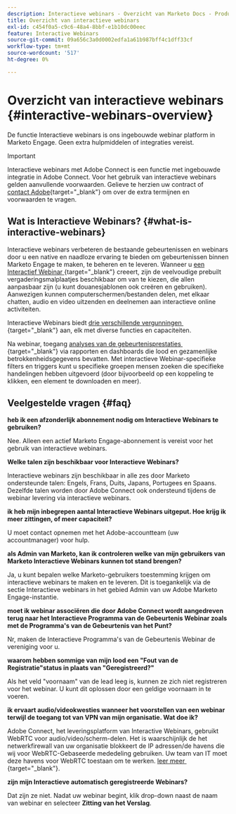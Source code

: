 ```yaml
---
description: Interactieve webinars - Overzicht van Marketo Docs - Productdocumentatie
title: Overzicht van interactieve webinars
exl-id: c454f0a5-c9c6-48a4-8bbf-e1b10dc00eec
feature: Interactive Webinars
source-git-commit: 09a656c3a0d0002edfa1a61b987bff4c1dff33cf
workflow-type: tm+mt
source-wordcount: '517'
ht-degree: 0%

---
```


# Overzicht van interactieve webinars {#interactive-webinars-overview}

De functie Interactieve webinars is ons ingebouwde webinar platform in Marketo Engage. Geen extra hulpmiddelen of integraties vereist.

>[!IMPORTANT]
>
>Interactieve webinars met Adobe Connect is een functie met ingebouwde integratie in Adobe Connect. Voor het gebruik van interactieve webinars gelden aanvullende voorwaarden. Gelieve te herzien uw contract of [&#x200B; contact Adobe &#x200B;](https://nation.marketo.com/t5/support/ct-p/Support){target="_blank"} om over de extra termijnen en voorwaarden te vragen.

## Wat is Interactieve Webinars? {#what-is-interactive-webinars}

Interactieve webinars verbeteren de bestaande gebeurtenissen en webinars door u een native en naadloze ervaring te bieden om gebeurtenissen binnen Marketo Engage te maken, te beheren en te leveren. Wanneer u [&#x200B; een Interactief Webinar &#x200B;](/help/marketo/product-docs/demand-generation/events/interactive-webinars/create-an-interactive-webinar.md){target="_blank"} creeert, zijn de veelvoudige prebuilt vergaderingsmalplaatjes beschikbaar om van te kiezen, die allen aanpasbaar zijn (u kunt douanesjablonen ook creëren en gebruiken). Aanwezigen kunnen computerschermen/bestanden delen, met elkaar chatten, audio en video uitzenden en deelnemen aan interactieve online activiteiten.

Interactieve Webinars biedt [&#x200B; drie verschillende vergunningen &#x200B;](/help/marketo/product-docs/demand-generation/events/interactive-webinars/user-and-license-management.md){target="_blank"} aan, elk met diverse functies en capaciteiten.

Na webinar, toegang [&#x200B; analyses van de gebeurtenisprestaties &#x200B;](/help/marketo/product-docs/demand-generation/events/interactive-webinars/event-workflows.md){target="_blank"} via rapporten en dashboards die lood en gezamenlijke betrokkenheidsgegevens bevatten. Met interactieve Webinar-specifieke filters en triggers kunt u specifieke groepen mensen zoeken die specifieke handelingen hebben uitgevoerd (door bijvoorbeeld op een koppeling te klikken, een element te downloaden en meer).

## Veelgestelde vragen {#faq}

**heb ik een afzonderlijk abonnement nodig om Interactieve Webinars te gebruiken?**

Nee. Alleen een actief Marketo Engage-abonnement is vereist voor het gebruik van interactieve webinars.

**Welke talen zijn beschikbaar voor Interactieve Webinars?**

Interactieve webinars zijn beschikbaar in alle zes door Marketo ondersteunde talen: Engels, Frans, Duits, Japans, Portugees en Spaans. Dezelfde talen worden door Adobe Connect ook ondersteund tijdens de webinar levering via interactieve webinars.

**ik heb mijn inbegrepen aantal Interactieve Webinars uitgeput. Hoe krijg ik meer zittingen, of meer capaciteit?**

U moet contact opnemen met het Adobe-accountteam (uw accountmanager) voor hulp.

**als Admin van Marketo, kan ik controleren welke van mijn gebruikers van Marketo Interactieve Webinars kunnen tot stand brengen?**

Ja, u kunt bepalen welke Marketo-gebruikers toestemming krijgen om interactieve webinars te maken en te leveren. Dit is toegankelijk via de sectie Interactieve webinars in het gebied Admin van uw Adobe Marketo Engage-instantie.

**moet ik webinar associëren die door Adobe Connect wordt aangedreven terug naar het Interactieve Programma van de Gebeurtenis Webinar zoals met de Programma&#39;s van de Gebeurtenis van het Punt?**

Nr, maken de Interactieve Programma&#39;s van de Gebeurtenis Webinar de vereniging voor u.

**waarom hebben sommige van mijn lood een &quot;Fout van de Registratie&quot;status in plaats van &quot;Geregistreerd?&quot;**

Als het veld &quot;voornaam&quot; van de lead leeg is, kunnen ze zich niet registreren voor het webinar. U kunt dit oplossen door een geldige voornaam in te voeren.

**ik ervaart audio/videokwesties wanneer het voorstellen van een webinar terwijl de toegang tot van VPN van mijn organisatie. Wat doe ik?**

Adobe Connect, het leveringsplatform van Interactive Webinars, gebruikt WebRTC voor audio/video/scherm-delen. Het is waarschijnlijk de het netwerkfirewall van uw organisatie blokkeert de IP adressen/de havens die wij voor WebRTC-Gebaseerde mededeling gebruiken. Uw team van IT moet deze havens voor WebRTC toestaan om te werken. [&#x200B; leer meer &#x200B;](https://helpx.adobe.com/in/adobe-connect/firewall-proxy-server-configuration-adobe-connect.html){target="_blank"}.

**zijn mijn Interactieve automatisch geregistreerde Webinars?**

Dat zijn ze niet. Nadat uw webinar begint, klik drop-down naast de naam van webinar en selecteer **Zitting van het Verslag**.
